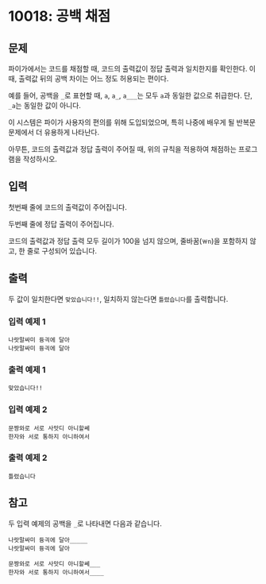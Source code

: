 # 10018: 공백 채점

## 문제

파이가에서는 코드를 채점할 때, 코드의 출력값이 정답 출력과 일치한지를 확인한다. 이 때, 출력값 뒤의 공백 차이는 어느 정도 허용되는 편이다.

예를 들어, 공백을 `_`로 표현할 때, `a`, `a_`, `a___`는 모두 `a`과 동일한 값으로 취급한다. 단, `_a`는 동일한 값이 아니다.

이 시스템은 파이가 사용자의 편의를 위해 도입되었으며, 특히 나중에 배우게 될 반복문 문제에서 더 유용하게 나타난다.

아무튼, 코드의 출력값과 정답 출력이 주어질 때, 위의 규칙을 적용하여 채점하는 프로그램을 작성하시오.

## 입력

첫번째 줄에 코드의 출력값이 주어집니다.

두번째 줄에 정답 출력이 주어집니다.

코드의 출력값과 정답 출력 모두 길이가 100을 넘지 않으며, 줄바꿈(`￦n`)을 포함하지 않고, 한 줄로 구성되어 있습니다.

## 출력

두 값이 일치한다면 `맞았습니다!!`, 일치하지 않는다면 `틀렸습니다`를 출력합니다.

### 입력 예제 1
```
나랏말싸미 듕긕에 달아     
나랏말싸미 듕긕에 달아
```

### 출력 예제 1
```
맞았습니다!!
```

### 입력 예제 2
```
문짱와로 서로 사맛디 아니할쎄   
한자와 서로 통하지 아니하여서    
```

### 출력 예제 2
```
틀렸습니다
```

## 참고
두 입력 예제의 공백을 `_`로 나타내면 다음과 같습니다.
```
나랏말싸미 듕긕에 달아_____
나랏말싸미 듕긕에 달아
```
```
문짱와로 서로 사맛디 아니할쎄___
한자와 서로 통하지 아니하여서____
```
